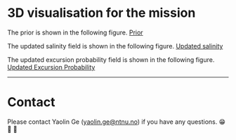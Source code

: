 # 3D visualisation for the mission

The prior is shown in the following figure. 
[Prior](Report/sal_mu_prior.html)

The updated salinity field is shown in the following figure. 
[Updated salinity](Report/sal_mu_cond.html)

The updated excursion probability field is shown in the following figure. 
[Updated Excursion Probability](Report/sal_EP.html)


---

# Contact

Please contact Yaolin Ge (yaolin.ge@ntnu.no) if you have any questions. 😁 🤔 🤘



